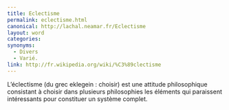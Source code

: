```yaml
---
title: Eclectisme
permalink: eclectisme.html
canonical: http://lachal.neamar.fr/Eclectisme
layout: word
categories:
synonyms:
  - Divers
  - Varié.
link: http://fr.wikipedia.org/wiki/%C3%89clectisme
---
```


L’éclectisme (du grec eklegein : choisir) est une attitude philosophique consistant à choisir dans plusieurs philosophies les éléments qui paraissent intéressants pour constituer un système complet.

